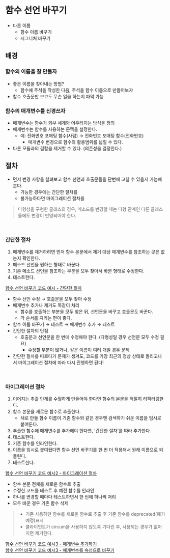 # 함수 선언 바꾸기

- 다른 이름
  - 함수 이름 바꾸기
  - 시그니처 바꾸기

## 배경

### 함수의 이름을 잘 만들자

- 좋은 이름을 찾아내는 방법?
  - 함수에 주석을 작성한 다음, 주석을 함수 이름으로 만들어보쟈
- 함수 호출문만 보고도 무슨 일을 하는지 파악 가능

### 함수의 매개변수를 신경쓰자

- 매개변수는 함수가 외부 세계와 어우러지는 방식을 정의
- 매개변수는 함수를 사용하는 문맥을 설정한다.
  - 예: 전화번호 포매팅 함수(사람) → 전화번호 포매팅 함수(전화번호)
    - 매개변수 변경으로 함수의 활용범위를 넓힐 수 있다.
- 다른 모듈과의 결합을 제거할 수 있다. (의존성을 결정한다.)

## 절차

- 먼저 변경 사항을 살펴보고 함수 선언과 호출문들을 단번에 고칠 수 있을지 가늠해본다.
  - 가능한 경우에는 간단한 절차를
  - 불가능하다면 마이그레이션 절차를

> 다형성을 구현한 클래스의 경우, 메소드를 변경할 때는 다형 관계인 다른 클래스들에도 변경이 반영되어야 한다.

<br>

### 간단한 절차

1. 매개변수를 제거하려면 먼저 함수 본문에서 제거 대상 매개변수를 참조하는 곳은 없는지 확인한다.
2. 메소드 선언을 원하는 형태로 바꾼다.
3. 기존 메소드 선언을 참조하는 부분을 모두 찾아서 바뀐 형태로 수정한다.
4. 테스트한다.
   <br>

[함수 선언 바꾸기 코드 예시 - 간단한 절차](../6-5/example.js)<br>

- 함수 선언 수정 → 호출문을 모두 찾아 수정
- 매개변수 추가나 제거도 똑같이 처리
  - 함수를 호출하는 부분을 모두 찾은 뒤, 선언문을 바꾸고 호출문도 바꾼다.
  - 각 순서를 지키는 편이 좋다.
- 함수 이름 바꾸기 → 테스트 → 매개변수 추가 → 테스트
- 간단한 절차의 단점
  - 호출문과 선언문을 한 번에 수정해야 한다. (다형성일 경우 선언문 모두 수정 필요)
    - 수정할 부분이 많거나, 같은 이름이 여러 개일 경우 문제
- 간단한 절차를 따르다가 문제가 생겨도, 코드를 가장 최근의 정상 상태로 돌리고나서 마이그레이션 절차에 따라 다시 진행하면 된다!

<br>

### 마이그레이션 절차

1. 이어지는 추출 단계를 수월하게 만들어야 한다면 함수의 본문을 적절히 리팩터링한다.
2. 함수 본문을 새로운 함수로 추출한다.
   - 새로 만들 함수 이름이 기존 함수와 같은 경우엔 검색하기 쉬운 이름을 임시로 붙여둔다.
3. 추출한 함수에 매개변수를 추가해야 한다면, '간단한 절차'를 따라 추가한다.
4. 테스트한다.
5. 기존 함수를 인라인한다.
6. 이름을 임시로 붙여뒀다면 함수 선언 바꾸기를 한 번 더 적용해서 원래 이름으로 되돌린다.
7. 테스트한다.

[함수 선언 바꾸기 코드 예시2 - 마이그레이션 절차](../6-5/example02.js)<br>

- 함수 본문 전체를 새로운 함수로 추출
- 수정한 코드를 테스트 후 예전 함수를 인라인
- 하나를 변경할 때마다 테스트하면서 한 번에 하나씩 처리
- 모두 바꾼 경우 기존 함수 삭제

> - 기존 사용하던 함수를 새로운 함수로 추출 후 기존 함수를 deprecated(폐기 예정)표시
> - 클라이언트가 circum을 사용하지 않도록 기다린 후, 사용되는 경우가 없어지면 제거한다.

[함수 선언 바꾸기 코드 예시3 - 매개변수 추가하기](../6-5/example03.js)<br>
[함수 선언 바꾸기 코드 예시3 - 매개변수를 속성으로 바꾸기](../6-5/example04.js)<br>
